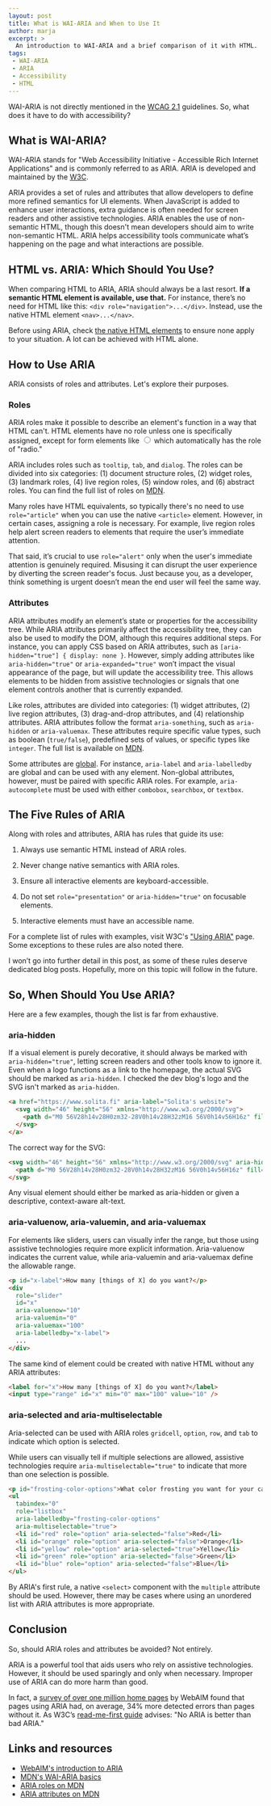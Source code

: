 ```yaml
---
layout: post
title: What is WAI-ARIA and When to Use It
author: marja
excerpt: >
  An introduction to WAI-ARIA and a brief comparison of it with HTML.
tags:
 - WAI-ARIA
 - ARIA
 - Accessibility
 - HTML
---
```


WAI-ARIA is not directly mentioned in the [WCAG 2.1](https://www.w3.org/TR/WCAG21/) guidelines. So, what does it have to do with accessibility?  

## What is WAI-ARIA?

WAI-ARIA stands for "Web Accessibility Initiative - Accessible Rich Internet Applications" and is commonly referred to as ARIA. ARIA is developed and maintained by the [W3C](https://www.w3.org/).

ARIA provides a set of rules and attributes that allow developers to define more refined semantics for UI elements. When JavaScript is added to enhance user interactions, extra guidance is often needed for screen readers and other assistive technologies. ARIA enables the use of non-semantic HTML, though this doesn't mean developers should aim to write non-semantic HTML. ARIA helps accessibility tools communicate what’s happening on the page and what interactions are possible.

## HTML vs. ARIA: Which Should You Use?

When comparing HTML to ARIA, ARIA should always be a last resort. **If a semantic HTML element is available, use that.** For instance, there’s no need for HTML like this: `<div role="navigation">...</div>`. Instead, use the native HTML element `<nav>...</nav>`.

Before using ARIA, check [the native HTML elements](https://developer.mozilla.org/en-US/docs/Web/HTML) to ensure none apply to your situation. A lot can be achieved with HTML alone.

## How to Use ARIA

ARIA consists of roles and attributes. Let's explore their purposes.

### Roles

ARIA roles make it possible to describe an element's function in a way that HTML can't. HTML elements have no role unless one is specifically assigned, except for form elements like <input type="radio"> which automatically has the role of "radio."

ARIA includes roles such as `tooltip`, `tab`, and `dialog`. The roles can be divided into six categories: (1) document structure roles, (2) widget roles, (3) landmark roles, (4) live region roles, (5) window roles, and (6) abstract roles. You can find the full list of roles on [MDN](https://developer.mozilla.org/en-US/docs/Web/Accessibility/ARIA/Roles).

Many roles have HTML equivalents, so typically there's no need to use `role="article"` when you can use the native `<article>` element. However, in certain cases, assigning a role is necessary. For example, live region roles help alert screen readers to elements that require the user’s immediate attention.

That said, it’s crucial to use `role="alert"` only when the user's immediate attention is genuinely required. Misusing it can disrupt the user experience by diverting the screen reader's focus. Just because you, as a developer, think something is urgent doesn’t mean the end user will feel the same way.

### Attributes

ARIA attributes modify an element’s state or properties for the accessibility tree. While ARIA attributes primarily affect the accessibility tree, they can also be used to modify the DOM, although this requires additional steps. For instance, you can apply CSS based on ARIA attributes, such as `[aria-hidden="true"] { display: none }`. However, simply adding attributes like `aria-hidden="true"` or `aria-expanded="true"` won’t impact the visual appearance of the page, but will update the accessibility tree. This allows elements to be hidden from assistive technologies or signals that one element controls another that is currently expanded.

Like roles, attributes are divided into categories: (1) widget attributes, (2) live region attributes, (3) drag-and-drop attributes, and (4) relationship attributes. ARIA attributes follow the format `aria-something`, such as `aria-hidden` or `aria-valuemax`. These attributes require specific value types, such as boolean (`true/false`), predefined sets of values, or specific types like `integer`. The full list is available on [MDN](https://developer.mozilla.org/en-US/docs/Web/Accessibility/ARIA/Attributes).

Some attributes are [global](https://developer.mozilla.org/en-US/docs/Web/Accessibility/ARIA/Attributes#global_aria_attributes). For instance, `aria-label` and `aria-labelledby` are global and can be used with any element. Non-global attributes, however, must be paired with specific ARIA roles. For example, `aria-autocomplete` must be used with either `combobox`, `searchbox`, or `textbox`.

## The Five Rules of ARIA

Along with roles and attributes, ARIA has rules that guide its use:

1. Always use semantic HTML instead of ARIA roles.

2. Never change native semantics with ARIA roles. 

3. Ensure all interactive elements are keyboard-accessible.

4. Do not set `role="presentation"` or `aria-hidden="true"` on focusable elements.

5. Interactive elements must have an accessible name.

For a complete list of rules with examples, visit W3C's ["Using ARIA"](https://www.w3.org/TR/using-aria/#firstrule) page. Some exceptions to these rules are also noted there.

I won’t go into further detail in this post, as some of these rules deserve dedicated blog posts. Hopefully, more on this topic will follow in the future.

## So, When Should You Use ARIA?

Here are a few examples, though the list is far from exhaustive.

### aria-hidden

If a visual element is purely decorative, it should always be marked with `aria-hidden="true"`, letting screen readers and other tools know to ignore it. Even when a logo functions as a link to the homepage, the actual SVG should be marked as `aria-hidden`. I checked the dev blog's logo and the SVG isn't marked as `aria-hidden`. 

```html
<a href="https://www.solita.fi" aria-label="Solita's website">
  <svg width="46" height="56" xmlns="http://www.w3.org/2000/svg">
    <path d="M0 56V28h14v28H0zm32-28V0h14v28H32zM16 56V0h14v56H16z" fill="#282828" fill-rule="evenodd"></path>
  </svg>
</a> 
```

The correct way for the SVG:

```html
<svg width="46" height="56" xmlns="http://www.w3.org/2000/svg" aria-hidden="true">
  <path d="M0 56V28h14v28H0zm32-28V0h14v28H32zM16 56V0h14v56H16z" fill="#282828" fill-rule="evenodd"></path>
</svg>
```

Any visual element should either be marked as aria-hidden or given a descriptive, context-aware alt-text.

### aria-valuenow, aria-valuemin, and aria-valuemax

For elements like sliders, users can visually infer the range, but those using assistive technologies require more explicit information. Aria-valuenow indicates the current value, while aria-valuemin and aria-valuemax define the allowable range.

```html
<p id="x-label">How many [things of X] do you want?</p>
<div
  role="slider"
  id="x"
  aria-valuenow="10"
  aria-valuemin="0"
  aria-valuemax="100"
  aria-labelledby="x-label">
  ...
</div>

```

The same kind of element could be created with native HTML without any ARIA attributes:

```html
<label for="x">How many [things of X] do you want?</label>
<input type="range" id="x" min="0" max="100" value="10" />
```

### aria-selected and aria-multiselectable

Aria-selected can be used with ARIA roles `gridcell`, `option`, `row`, and `tab` to indicate which option is selected.

While users can visually tell if multiple selections are allowed, assistive technologies require `aria-multiselectable="true"` to indicate that more than one selection is possible.

```html
<p id="frosting-color-options">What color frosting you want for your cake?</p>
<ul
  tabindex="0"
  role="listbox"
  aria-labelledby="frosting-color-options"
  aria-multiselectable="true">
  <li id="red" role="option" aria-selected="false">Red</li>
  <li id="orange" role="option" aria-selected="false">Orange</li>
  <li id="yellow" role="option" aria-selected="true">Yellow</li>
  <li id="green" role="option" aria-selected="false">Green</li>
  <li id="blue" role="option" aria-selected="false">Blue</li>
</ul>
```

By ARIA's first rule, a native `<select>` component with the `multiple` attribute should be used. However, there may be cases where using an unordered list with ARIA attributes is more appropriate.

## Conclusion

So, should ARIA roles and attributes be avoided? Not entirely. 

ARIA is a powerful tool that aids users who rely on assistive technologies. However, it should be used sparingly and only when necessary. Improper use of ARIA can do more harm than good.

In fact, a [survey of over one million home pages](https://webaim.org/projects/million/#aria) by WebAIM found that pages using ARIA had, on average, 34% more detected errors than pages without it. As W3C’s [read-me-first guide](https://www.w3.org/WAI/ARIA/apg/practices/read-me-first/) advises: "No ARIA is better than bad ARIA."

## Links and resources

- [WebAIM's introduction to ARIA](https://webaim.org/techniques/aria/)
- [MDN's WAI-ARIA basics](https://developer.mozilla.org/en-US/docs/Learn/Accessibility/WAI-ARIA_basics)
- [ARIA roles on MDN](https://developer.mozilla.org/en-US/docs/Web/Accessibility/ARIA/Roles)
- [ARIA attributes on MDN](https://developer.mozilla.org/en-US/docs/Web/Accessibility/ARIA/Attributes)